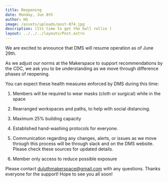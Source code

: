 ```yaml
---
title: Reopening
date: Monday, Jun 8th
author: HG
image: /assets/uploads/post-074.jpg
description: (Its time to get the ball rollin )
layout: ../../../layouts/Post.astro
---
```


We are excited to announce that DMS will resume operation as of June 29th.

As we adjust our norms at the Makerspace to support recommendations by the CDC, we ask you to be understanding as we move through difference phases of reopening.

You can expect these health measures enforced by DMS during this time:

1.	Members  will be required to wear masks (cloth or surgical) while in the space

3.	Rearranged workspaces and paths, to help with social distancing.

4.	Maximum 25%  building capacity

5.	Established hand-washing protocols for everyone.

6.	Communication regarding any changes, alerts, or issues as we move through this process will be through slack and on the DMS website. Please check these sources for updated details.

7. Member only access to reduce possible exposure

Please contact duluthmakerspace@gmail.com with any questions. Thanks everyone for the support! Hope to see you all soon!
